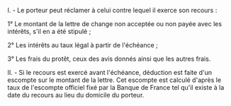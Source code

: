   
 I. - Le porteur peut réclamer à celui contre lequel il exerce son recours :  

  
 1° Le montant de la lettre de change non acceptée ou non payée avec les intérêts, s'il en a été stipulé ;  

  
 2° Les intérêts au taux légal à partir de l'échéance ;  

  
 3° Les frais du protêt, ceux des avis donnés ainsi que les autres frais.  

  
 II. - Si le recours est exercé avant l'échéance, déduction est faite d'un escompte sur le montant de la lettre. Cet escompte est calculé d'après le taux de l'escompte officiel fixé par la Banque de France tel qu'il existe à la date du recours au lieu du domicile du porteur.  
